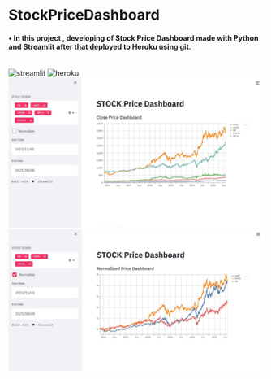 # StockPriceDashboard

#### • In this project , developing of  Stock Price Dashboard made with Python and Streamlit after that deployed to Heroku using git.
</br>
<a>
<img alt="streamlit" src="https://img.shields.io/badge/-Streamlit-FF4B4B?logo=Streamlit&logoColor=white">
</a>
<a>
<img alt="heroku" src ="https://img.shields.io/badge/-Heroku-0089D6?&logo=heroku&logoColor=ffffff">
</a>

<img width="1440" alt="dashboard1" src="https://github.com/UGURSELIMOZEN/StockPriceDashboard/blob/main/dashboard1.JPG">
<img width="1440" alt="dashboard2" src="https://github.com/UGURSELIMOZEN/StockPriceDashboard/blob/main/dashboard2.JPG">
